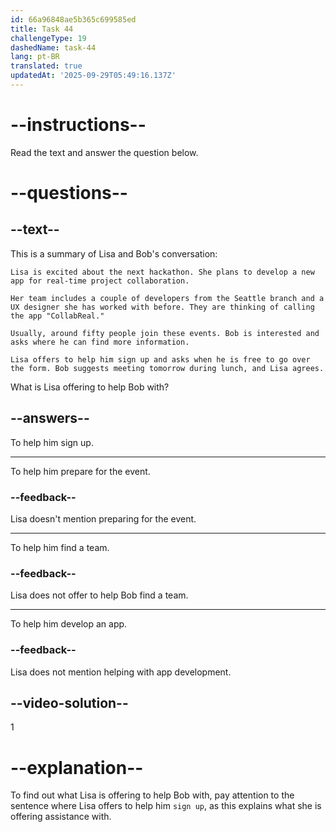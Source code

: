 ```yaml
---
id: 66a96848ae5b365c699585ed
title: Task 44
challengeType: 19
dashedName: task-44
lang: pt-BR
translated: true
updatedAt: '2025-09-29T05:49:16.137Z'
---
```


<!-- READING -->

# --instructions--

Read the text and answer the question below.

# --questions--

## --text--

This is a summary of Lisa and Bob's conversation:

`Lisa is excited about the next hackathon. She plans to develop a new app for real-time project collaboration.`

`Her team includes a couple of developers from the Seattle branch and a UX designer she has worked with before. They are thinking of calling the app "CollabReal."`

`Usually, around fifty people join these events. Bob is interested and asks where he can find more information.`

`Lisa offers to help him sign up and asks when he is free to go over the form. Bob suggests meeting tomorrow during lunch, and Lisa agrees.`

What is Lisa offering to help Bob with?

## --answers--

To help him sign up.

---

To help him prepare for the event.

### --feedback--

Lisa doesn't mention preparing for the event.

---

To help him find a team.

### --feedback--

Lisa does not offer to help Bob find a team.

---

To help him develop an app.

### --feedback--

Lisa does not mention helping with app development.

## --video-solution--

1

# --explanation--

To find out what Lisa is offering to help Bob with, pay attention to the sentence where Lisa offers to help him `sign up`, as this explains what she is offering assistance with.
